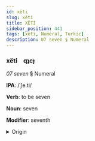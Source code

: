 ```yaml
---
id: xëti
slug: xëti
title: XËTİ
sidebar_position: 441
tags: [xëti, Numeral, Turkic]
description: 07 seven § Numeral
---
```


### xëti&emsp;<span kind="abugida">ɋʇcɟ</span>

*07 seven* **§** Numeral

**IPA**: /ˈʃe.ti/

**Verb**: to be seven

**Noun**: seven

**Modifier**: seventh

<details>
    <summary>Origin</summary>
    Kazakh жеті jetı [ʒeˈti]<br/>
    <em>Turkic Language Family</em>
</details>